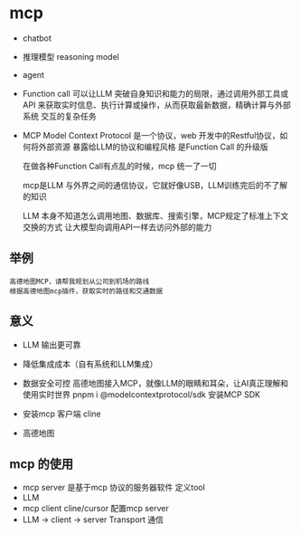 # mcp

- chatbot
- 推理模型 reasoning model
- agent

- Function call
    可以让LLM 突破自身知识和能力的局限，通过调用外部工具或API
    来获取实时信息、执行计算或操作，从而获取最新数据，精确计算与外部系统
    交互的复杂任务

- MCP Model Context Protocol
    是一个协议，web 开发中的Restful协议，如何将外部资源
    暴露给LLM的协议和编程风格
    是Function Call 的升级版

    在做各种Function Call有点乱的时候，mcp 统一了一切

    mcp是LLM 与外界之间的通信协议，它就好像USB，LLM训练完后的不了解的知识

    LLM 本身不知道怎么调用地图、数据库、搜索引擎，MCP规定了标准上下文交换的方式
    让大模型向调用API一样去访问外部的能力

## 举例
    高德地图MCP，请帮我规划从公司到机场的路线
    根据高德地图mcp插件，获取实时的路径和交通数据

## 意义
- LLM 输出更可靠
- 降低集成成本（自有系统和LLM集成）
- 数据安全可控
高德地图接入MCP，就像LLM的眼睛和耳朵，让AI真正理解和使用实时世界
pnpm i @modelcontextprotocol/sdk  安装MCP SDK


- 安装mcp 客户端 cline
- 高德地图

## mcp 的使用
- mcp server 是基于mcp 协议的服务器软件
    定义tool
- LLM
- mcp client  cline/cursor
    配置mcp server
- LLM -> client -> server Transport  通信